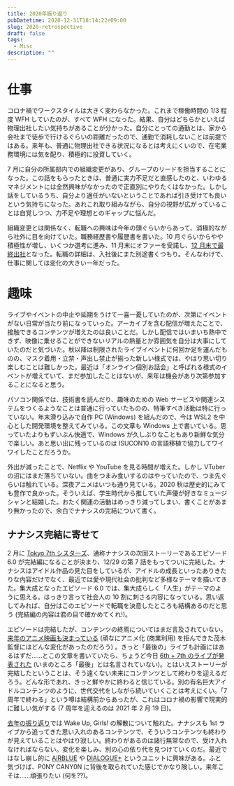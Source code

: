```yaml
---
title: 2020年振り返り
pubDatetime: 2020-12-31T18:14:22+09:00
slug: 2020-retrospective
draft: false
tags:
  - Misc
description: ""
---
```


# 仕事

コロナ禍でワークスタイルは大きく変わらなかった。これまで稼働時間の 1/3 程度 WFH していたのが、すべて WFH になった。結果、自分はどちらかといえば物理出社したい気持ちがあることが分かった。自分にとっての通勤とは、家から会社まで徒歩で行けるぐらいの距離だったので、通勤で消耗しないことは前提ではある。来年も、普通に物理出社できる状況になるとは考えにくいので、在宅業務環境には気を配り、積極的に投資していく。

<!--more-->

7 月に自分の所属部内での組織変更があり、グループのリードを担当することになった。この話をもらったときは、普通に実力不足だと直感したのと、いわゆるマネジメントには全然興味がなかったので正直別にやりたくはなかった。しかし話をしているうち、自分より適任がいないということであれば引き受けても良いという気持ちになった。あれこれ取り組みながら、自分の視野が広がっていることは自覚しつつ、力不足や理想とのギャップに悩んだ。

組織変更とは関係なく、転職への興味は今年の頭ぐらいからあって、消極的ながら社外に目を向けていた。職務経歴書や履歴書を書いた。10 月ぐらいからやや積極性が増し、いくつか選考に進み、11 月末にオファーを受諾し、[12 月末で最終出社](https://twitter.com/itkq/status/1342379712492945408)となった。転職の詳細は、入社後にまた別途書くつもり。そんなわけで、仕事に関しては変化の大きい一年だった。

# 趣味

ライブやイベントの中止や延期をうけて一喜一憂していたのが、次第にイベントがない日常が当たり前になっていった。アーカイブを含む配信が増えたことで、接触できるコンテンツが増えたのは良いことだ。しかし配信ではいまいち熱中できず、映像に乗せることができないリアルの熱量とか雰囲気を自分は大事にしていたのだと気づいた。秋以降は制限されたライブイベントに何回か足を運んだものの、マスク着用・立禁・声出し禁止が揃った新しい様式では、やはり思い切り楽しむことは難しかった。最近は「オンライン個別お話会」と呼ばれる様式のイベントが増えていて、まだ参加したことはないが、来年は機会があり次第参加することになると思う。

パソコン関係では、技術書を読んだり、趣味のための Web サービスや関連システムをつくるようなことは普通に行っていたものの、特筆すべき活動は特に行っていない。年末滑り込みで自作 PC (Windows) を組んだので、今は WSL2 を中心とした開発環境を整えてみている。この文章も Windows 上で書いている。思っていたよりもずいぶん快適で、Windows が久しぶりなこともあり新鮮な気分で楽しい。あと思い出に残っているのは ISUCON10 の言語移植で協力してワイワイしたことだろうか。

外出が減ったことで、Netflix や YouTube を見る時間が増えた。しかし VTuber の沼にはまだ落ちていない。曲をつまみ食いするのはやっていたので、つま先ぐらいは触れている。深夜アニメはいつも通り見ている。2020 秋は歴史的にみても豊作で良かった。そういえば、学生時代から推していた声優が好きなミュージシャンと結婚した。おたく関連の活動はめっきり減ってしまい、書くことがあまり無かったので、余白でナナシスの完結について書く。

## ナナシス完結に寄せて

2 月に [Tokyo 7th シスターズ](https://ja.wikipedia.org/wiki/Tokyo_7th_%E3%82%B7%E3%82%B9%E3%82%BF%E3%83%BC%E3%82%BA)、通称ナナシスの次回ストーリーであるエピソード 6.0 が完結編になることが決まり、12/29 の第 7 話をもってついに完結した。ナナシスはアイドル作品の見た目をしているが、アイドルの成長といったありきたりな内容だけでなく、最近では愛や現代社会の批判など多様なテーマを描いてきた。集大成となったエピソード 6.0 では、集大成らしく「人生」がテーマのように思える。はっきり言って社会人の 10 割に刺さる内容になっている。思い返してみれば、自分はこのエピソードで転職を決意したところも結構あるのだと思う (完結編の内容は君の目で確かめてくれ!)。

エピソードは完結したが、コンテンツの終焉についてはまだ言及されていない。[来年のアニメ映画も決まっている](http://project-t7s-a.jp/) (頑なにアニメ化 (商業利用) を拒んできた茂木監督にはどんな変化があったのだろう) 。きっと「最後の」ライブも計画にはあるはずだ……とこの文章を書いていたら、ちょうど今日 [6th + 7th のライブが発表された](https://twitter.com/t7s_staff/status/1344523838848004096?s=20) (いまのところ「最後」とは名言されていない)。とはいえストーリーが完結したということは、そう遠くない未来にコンテンツとして終わりを迎えるだろう。どんな形であれ、きっと鮮やかに終わると信じている。別の有名巨大アイドルコンテンツのように、世代交代をしながら続いていくことは考えにくい。「7 周年で終わる」という噂は結構前からあったが、これはコロナ禍の影響で現実的に難しい気がする (7 周年を迎えるのは 2021 年 2 月 19 日)。

[去年の振り返り](/blog/2019/12/07/2019-retrospective/)では Wake Up, Girls! の解散について触れた。ナナシスも 1st ライブから追ってきた思い入れのあるコンテンツで、そういうコンテンツも終わりが見えていることはやはり寂しい。終わりがあるのは諸行無常なので、受け入れなければならない。変化を楽しみ、別の心の依り代を見つけていくのだ。最近ではなし崩し的に [AiRBLUE](https://www.cue-liber.jp/cast) や [DIALOGUE+](https://dialogue-music.jp/members/) というユニットに興味がある。ふと気づけば、P0NY CANY0N に背後を取られていた感じでかなり険しい。来年こそは……頑張りたい (何を??)。
